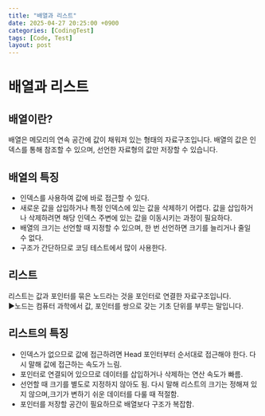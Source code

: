 ```yaml
---
title: "배열과 리스트"
date: 2025-04-27 20:25:00 +0900
categories: [CodingTest]
tags: [Code, Test]
layout: post
---
```


# 배열과 리스트
  
## 배열이란?
배열은 메모리의 연속 공간에 값이 채워져 있는 형태의 자료구조입니다. 배열의 값은 인덱스를 통해 참조할 수 있으며, 선언한 자료형의 값만 저장할 수 있습니다.
  
## 배열의 특징
- 인덱스를 사용하여 값에 바로 접근할 수 있다.
- 새로운 값을 삽입하거나 특정 인덱스에 있는 값을 삭제하기 어렵다. 값을 삽입하거나 삭제하려면 해당 인덱스 주변에 있는 값을 이동시키는 과정이 필요하다.
- 배열의 크기는 선언할 때 지정할 수 있으며, 한 번 선언하면 크기를 늘리거나 줄일 수 없다.
- 구조가 간단하므로 코딩 테스트에서 많이 사용한다.

## 리스트
리스트는 값과 포인터를 묶은 노드라는 것을 포인터로 연결한 자료구조입니다.  
▶노드는 컴퓨터 과학에서 값, 포인터를 쌍으로 갖는 기초 단위를 부루는 말입니다.

## 리스트의 특징
- 인덱스가 없으므로 값에 접근하려면 Head 포인터부터 순서대로 접근해야 한다. 다시 말해 값에 접근하는 속도가 느림.
- 포인터로 연결되어 있으므로 데이터를 삽입하거나 삭제하는 연산 속도가 빠름.
- 선언할 때 크기를 별도로 지정하지 않아도 됨. 다시 말해 리스트의 크기는 정해져 있지 않으며,크기가 변하기 쉬운 데이터를 다룰 때 적절함.
- 포인터를 저장할 공간이 필요하므로 배열보다 구조가 복잡함.